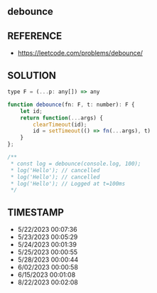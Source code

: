 ## debounce

## REFERENCE

- https://leetcode.com/problems/debounce/

## SOLUTION

``` javascript
type F = (...p: any[]) => any

function debounce(fn: F, t: number): F {
    let id;
    return function(...args) {
        clearTimeout(id);
        id = setTimeout(() => fn(...args), t)
    }
};

/**
 * const log = debounce(console.log, 100);
 * log('Hello'); // cancelled
 * log('Hello'); // cancelled
 * log('Hello'); // Logged at t=100ms
 */
```


## TIMESTAMP

- 5/22/2023 00:07:36
- 5/23/2023 00:05:29
- 5/24/2023 00:01:39
- 5/25/2023 00:00:55
- 5/28/2023 00:00:44
- 6/02/2023 00:00:58
- 6/15/2023 00:01:08
- 8/22/2023 00:02:08
